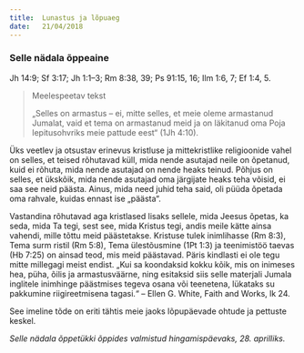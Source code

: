 ```yaml
---
title:  Lunastus ja lõpuaeg
date:   21/04/2018
---
```


### Selle nädala õppeaine
Jh 14:9; Sf 3:17; Jh 1:1–3; Rm 8:38, 39; Ps 91:15, 16; Ilm 1:6, 7; Ef 1:4, 5.

> <p>Meelespeetav tekst</p>
> „Selles on armastus – ei, mitte selles, et meie oleme armastanud Jumalat, vaid et tema on armastanud meid ja on läkitanud oma Poja lepitusohvriks meie pattude eest“ (1Jh 4:10).

Üks veetlev ja otsustav erinevus kristluse ja mittekristlike religioonide vahel on selles, et teised rõhutavad küll, mida nende asutajad neile on õpetanud, kuid ei rõhuta, mida nende asutajad on nende heaks teinud. Põhjus on selles, et ükskõik, mida nende asutajad oma järgijate heaks
teha võisid, ei saa see neid päästa. Ainus, mida need juhid teha said, oli püüda õpetada oma rahvale, kuidas ennast ise „päästa“.

Vastandina rõhutavad aga kristlased lisaks sellele, mida Jeesus õpetas, ka seda, mida Ta tegi, sest see, mida Kristus tegi, andis meile kätte ainsa vahendi, mille tõttu meid päästetakse. Kristuse tulek inimlihasse (Rm 8:3), Tema surm ristil (Rm 5:8), Tema ülestõusmine (1Pt 1:3) ja teenimistöö taevas (Hb 7:25) on ainsad teod, mis meid päästavad. Päris kindlasti ei ole tegu mitte millegagi meist endist. „Kui sa koondaksid kokku kõik, mis on inimeses hea, püha, õilis ja armastusväärne, ning esitaksid siis selle materjali Jumala inglitele inimhinge päästmises tegeva osana või teenetena, lükataks su pakkumine riigireetmisena tagasi.“ – Ellen G. White, Faith and Works, lk 24.

See imeline tõde on eriti tähtis meie jaoks lõpupäevade ohtude ja pettuste keskel.

_Selle nädala õppetükki õppides valmistud hingamispäevaks, 28. aprilliks._
